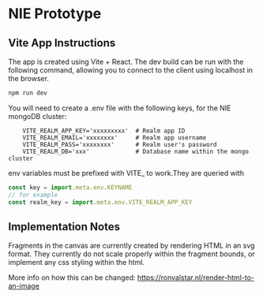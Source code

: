 # NIE Prototype

## Vite App Instructions
The app is created using Vite + React. The dev build can be run with the following command, allowing you to connect to the client using localhost in the browser.
```bash
npm run dev
```


You will need to create a .env file with the following keys, for the NIE mongoDB cluster:

```
    VITE_REALM_APP_KEY='xxxxxxxxx'  # Realm app ID
    VITE_REALM_EMAIL='xxxxxxxx'     # Realm app username
    VITE_REALM_PASS='xxxxxxxx'      # Realm user's password
    VITE_REALM_DB='xxx'             # Database name within the mongo cluster
```

env variables must be prefixed with VITE_ to work.They are queried with 
```javascript
const key = import.meta.env.KEYNAME
// for example
const realm_key = import.meta.env.VITE_REALM_APP_KEY
```

## Implementation Notes
Fragments in the canvas are currently created by rendering HTML in an svg format. They currently do not scale properly within the fragment bounds, or implement any css styling within the html.

More info on how this can be changed: https://ronvalstar.nl/render-html-to-an-image
